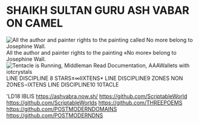 # SHAIKH SULTAN GURU ASH VABAR ON CAMEL






![All the author and painter rights to the painting called No more belong to Josephine Wall.](https://raw.githubusercontent.com/RAINBOWTENTACLESYELLINGNO-MORE/TentacleIsRunning/main/No%20more.jpg) All the author and painter rights to the painting «No more» belong to Josephine Wall. ![Tentacle is Running, Middleman Read Documentation, AAAWallets with iotcrystals](https://raw.githubusercontent.com/TentacleIsRunning/TentacleIsRunning/main/Tentacle_is_Running.jpg) LINE DISCIPLINE 8 STARS±∞IIXTENS*
LINE DISCIPLINE9 ZONES NON ZONES¬IXTENS
LINE DISCIPLINE10 10TACLE







'LD18
IBLIS https://ashvabra.now.sh/ https://github.com/ScriptableWorld https://github.com/ScriptableWorlds https://github.com/THREEPOEMS https://github.com/POSTMODERNDOMAINS https://github.com/POSTMODERNDNS
